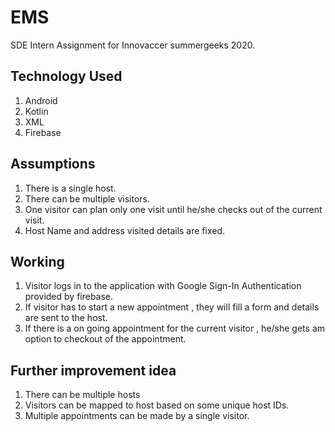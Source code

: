 # EMS
SDE Intern Assignment for Innovaccer summergeeks 2020. 

## Technology Used
1. Android
2. Kotlin
3. XML
4. Firebase

## Assumptions
1. There is a single host.
2. There can be multiple visitors.
2. One visitor can plan only one visit until he/she checks out of the current visit.
3. Host Name and address visited details are fixed.

## Working
1. Visitor logs in to the application with Google Sign-In Authentication provided by firebase.
2. If visitor has to start a new appointment , they will fill a form and details are sent to the host.
3. If there is a on going appointment for the current visitor , he/she gets am option to checkout of the appointment.

## Further improvement idea
1. There can be multiple hosts
2. Visitors can be mapped to host based on some unique host IDs.
3. Multiple appointments can be made by a single visitor.
